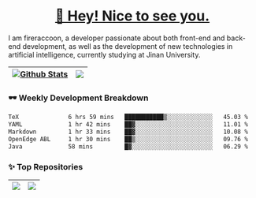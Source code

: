 <h1 align="center"><a href="https://blog.raccooncc.top">👋 Hey! Nice to see you.</a></h1>

I am fireraccoon, a developer passionate about both front-end and back-end development, as well as the development of new technologies in artificial intelligence, currently studying at Jinan University.

| <a href="#"><img src="https://github-readme-stats.vercel.app/api?username=fireraccoon&show_icons=true&include_all_commits=true&theme=buefy&hide_border=true" alt="Github Stats" /></a> | <a href="#"><img src="https://github-readme-stats.vercel.app/api/top-langs/?username=fireraccoon&layout=compact&theme=buefy&hide_border=true" /></a> |
| --- | --- |

### 🕶 Weekly Development Breakdown

<!--START_SECTION:waka-->

```txt
TeX              6 hrs 59 mins   ███████████▒░░░░░░░░░░░░░   45.03 %
YAML             1 hr 42 mins    ██▓░░░░░░░░░░░░░░░░░░░░░░   11.01 %
Markdown         1 hr 33 mins    ██▓░░░░░░░░░░░░░░░░░░░░░░   10.08 %
OpenEdge ABL     1 hr 30 mins    ██▒░░░░░░░░░░░░░░░░░░░░░░   09.76 %
Java             58 mins         █▓░░░░░░░░░░░░░░░░░░░░░░░   06.29 %
```

<!--END_SECTION:waka-->

### ✨ Top Repositories

| <a href="https://github.com/fireraccoon/AdvVis-CNN"><img src="https://github-readme-stats.vercel.app/api/pin/?username=fireraccoon&repo=AdvVis-CNN&theme=buefy&hide_border=true" /></a> | <a href="https://github.com/fireraccoon/leetcode-solutions"><img src="https://github-readme-stats.vercel.app/api/pin/?username=fireraccoon&repo=leetcode-solutions&theme=buefy&hide_border=true" /></a> |
| --- | --- |
